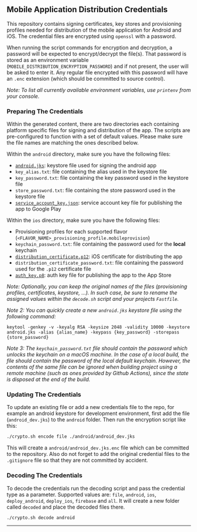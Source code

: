 ## Mobile Application Distribution Credentials

This repository contains signing certificates, key stores and provisioning profiles needed for
distribution of the mobile application for Android and iOS.
The credential files are encrypted using `openssl` with a password.

When running the script commands for encryption and decryption, a password will be expected to encrypt/decrypt the file(s). 
That password is stored as an environment variable (`MOBILE_DISTRIBUTION_ENCRYPTION_PASSWORD`) and if not present, the user will be asked to enter it.
Any regular file encrypted with this password will have an `.enc` extension (which should be committed to source control).

_Note: To list all currently available environment variables, use `printenv` from your console._

### Preparing The Credentials

Within the generated content, there are two directories each containing platform specific files for signing and distribution of the app.
The scripts are pre-configured to function with a set of default values. Please make sure the file names are matching the ones described below.

Within the `android` directory, make sure you have the following files:
- [`android.jks`][keystore_creation_android]: keystore file used for signing the android app
- `key_alias.txt`: file containing the alias used in the keystore file
- `key_password.txt`: file containing the key password used in the keystore file
- `store_password.txt`: file containing the store password used in the keystore file
- [`service_account_key.json`][service_account_android]: service account key file for publishing the app to Google Play

Within the `ios` directory, make sure you have the following files:
- Provisioning profiles for each supported flavor (`<FLAVOR_NAME>_provisioning_profile.mobileprovision`)
- `keychain_password.txt`: file containing the password used for the __local__ keychain 
- [`distribution_certificate.p12`][distribution_certificate_p12_ios]: iOS certificate for distributing the app
- `distribution_certificate_password.txt`: file containing the password used for the `.p12` certificate file
- [`auth_key.p8`][auth_key_ios]: auth key file for publishing the app to the App Store

_Note: Optionally, you can keep the original names of the files (provisioning profiles, certificates, keystore, ...). 
In such case, be sure to rename the assigned values within the `decode.sh` script and your projects `Fastfile`._

_Note 2: You can quickly create a new `android.jks` keystore file using the following command:_

```
keytool -genkey -v -keyalg RSA -keysize 2048 -validity 10000 -keystore android.jks -alias {alias_name} -keypass {key_password} -storepass {store_password}
```

_Note 3: The `keychain_password.txt` file should contain the password which unlocks the keychain on a macOS machine.
In the case of a local build, the file should contain the password of the local default keychain. 
However, the contents of the same file can be ignored when building project using a remote machine
(such as ones provided by Github Actions), since the state is disposed at the end of the build._

### Updating The Credentials

To update an existing file or add a new credentials file to the repo, for example an android keystore
for development environment, first add the file (`android_dev.jks`) to the `android` folder.
Then run the encryption script like this:

```sh
./crypto.sh encode file ./android/android_dev.jks
```

This will create a `android/android_dev.jks.enc` file which can be committed to the repository.
Also do not forget to add the original credential files to the `.gitignore` file so that they are not committed by accident.

### Decoding The Credentials

To decode the credentials run the decoding script and pass the credential type as a parameter.
Supported values are: `file`, `android`, `ios`, `deploy_android`, `deploy_ios`, `firebase` and `all`.
It will create a new folder called `decoded` and place the decoded files there.

```sh
./crypto.sh decode android
```

---

[keystore_creation_android]: https://developer.android.com/studio/publish/app-signing#generate-key
[service_account_android]: https://docs.fastlane.tools/actions/upload_to_play_store/#setup
[auth_key_ios]: https://developer.apple.com/documentation/appstoreconnectapi/creating_api_keys_for_app_store_connect_api
[distribution_certificate_p12_ios]: https://support.magplus.com/hc/en-us/articles/203808748-iOS-Creating-a-Distribution-Certificate-and-p12-File